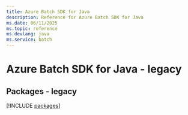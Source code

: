 ```yaml
---
title: Azure Batch SDK for Java
description: Reference for Azure Batch SDK for Java
ms.date: 06/11/2025
ms.topic: reference
ms.devlang: java
ms.service: batch
---
```

# Azure Batch SDK for Java - legacy
## Packages - legacy
[!INCLUDE [packages](batch-index.md)]